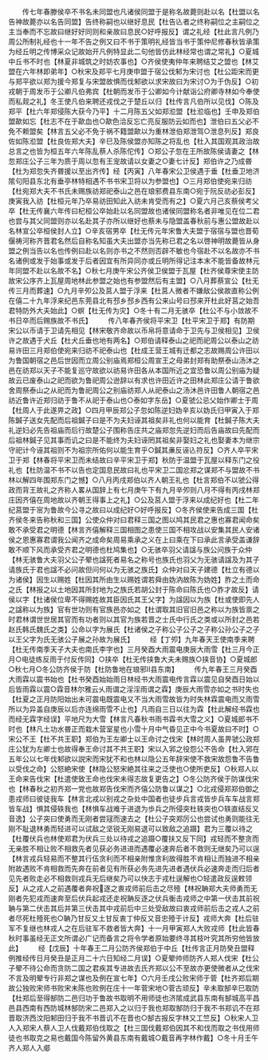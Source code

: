 <!-- { "loadSidebar": true } -->
　　传七年春滕侯卒不书名未同盟也凡诸侯同盟于是称名故薨则赴以名【杜盟以名告神故薨亦以名告同盟】告终称嗣也以继好息民【杜告兦者之终称嗣位之主嗣位之主当奉而不忘故曰继好好同则和亲故曰息民○好呼报反】谓之礼经【杜此言凡例乃周公所制礼经也十一年不告之例又曰不书于策明礼经皆当书于策仲尼修春秋皆承策为经丘明之传博采众记故始开凡例特显此二句他皆仿此林经常也谓之常礼】○夏城中丘书不时也【林夏非城筑之时妨农事也】○齐侯使夷仲年来聘结艾之盟也【林艾盟在六年林即弟年】○秋宋及郑平七月庚申盟于宿公伐邾为宋讨也【杜公距宋而更与郑平欲以郑为援今郑复与宋盟故惧而伐邾欲以求宋故曰为宋讨○为于伪反】○初戎朝于周发币于公卿凡伯弗宾【杜朝而发币于公卿如今计献诣公府卿寺林如今奉使而私觌之礼】冬王使凡伯来聘还戎伐之于楚丘以归【杜传言凡伯所以见伐】○陈及郑平【杜六年郑侵陈大获今乃平】十二月陈五父如郑涖盟【杜涖临也】壬申及郑伯盟歃如忘【杜志不在于歃血也○歃色洽反忘亡亮反服防云如而也】泄伯曰五父必不免不赖盟矣【林言五父必不免于祸不籍盟歃以为重林泄伯郑泄驾○泄息列反】郑良佐如陈涖盟【杜良佐郑大夫】辛巳及陈侯盟亦知陈之将乱也【杜入其国观其政治故总言之也皆为桓五年六年陈乱蔡人杀陈佗传】○郑公子忽在王所故陈侯请妻之【林忽郑庄公子三年为质于周以忽有王宠故请以女妻之○妻七计反】郑伯许之乃成昬【杜为郑忽失齐昬援以至出齐传】经【丙寅】八年春宋公卫侯遇于垂【杜垂卫地济隂句阳县东北有垂亭林特相遇不书书宋卫将以为参盟也】○三月郑伯使宛来归祊【杜宛郑大夫不书氏未赐族祊郑祀泰山之邑在琅邪费县东南○宛于阮反祊必彭反】庚寅我入祊【杜桓元年乃卒易祊田知此入祊未肯受而有之】○夏六月己亥蔡侯考父卒【杜无传襄六年传曰杞桓公卒始赴以名同盟故也诸侯同盟称名者非唯见在位二君也尝与其父同盟则亦以名赴其子亦所以继好也蔡未与隐盟盖春秋前与惠公盟故赴以名林宣公卒桓侯封人立】○辛亥宿男卒【杜无传元年宋鲁大夫盟于宿宿与盟也晋荀偃祷河称齐晋君名然后自称名知虽大夫出盟亦当先称已君之名以啓神明故薨皆从身盟之例当告以名也传例曰赴以名则亦书之不然则否辟不敏也今宿赴不以名故亦不书名诸例或发于始事或发于后者因宜有所异同亦或丘明所得记注本末不能皆备故林元年同盟不赴以名故不名】○秋七月庚午宋公齐侯卫侯盟于瓦屋【杜齐侯尊宋使主防故宋公序齐上瓦屋周地林此参盟之始也有参盟然后有主盟】○八月葬蔡宣公【杜无传三月而葬速】○九月辛夘公及莒人盟于浮来【杜莒人微者不嫌敌公侯故直称公例在僖二十九年浮来纪邑东莞县北有邳乡邳乡西有公来山号曰邳来开杜此好莒之始吾君特防外大夫始此】○螟【杜无传为灾】○冬十有二月无骇卒【杜公不与小敛故不书日卒而后赐族故不书氏】
　　传八年春齐侯将平宋卫【杜平宋卫于郑】有防期宋公以币请于卫请先相见【林宋敬齐命故以币帛将意请命于卫先与卫侯相见】卫侯许之故遇于犬丘【杜犬丘垂也地有两名】○郑伯请释泰山之祀而祀周公以泰山之祊易许田三月郑伯使宛来归祊不祀泰山也【杜成王营王城有迁都之志故赐周公许田以为鲁国朝宿之邑后世因而立周公别庙焉郑桓公周宣王之母弟封郑有助祭泰山汤沐之邑在祊郑以天子不能复巡守故欲以祊易许田各从本国所近之宜恐鲁以周公别庙为疑故云已废泰山之祀而欲为鲁祀周公逊辞以有求也许田近许之田林此郑庄公请于鲁欲舍周祭泰山之从祀而为鲁祀周公之别庙祊郑人从祀泰山之汤沐邑许田鲁人朝宿之邑祊近鲁许近郑归祊于鲁不从祀于泰山也○泰如字东岳】○夏虢公忌父始作卿士于周【杜周人于此遂畀之政】○四月甲辰郑公子忽如陈逆妇妫辛亥以妫氏归甲寅入于郑陈鍼子送女先配而后祖鍼子曰是不为夫妇诬其祖矣非礼也何以能育【杜鍼子陈大夫礼逆妇必先告祖庙而后行故楚公子围称告庄共之庙郑忽先逆妇而后告庙故曰先配而后祖林鍼子见其事而讥之曰是不能终为夫妇诬罔其祖矣非娶妇之礼也娶妻本为继宗守祀计今诬其祖则不为祖宗所佑何以能生育乎○鍼其亷反诬兦符反】○齐人卒平宋卫于郑【林春将平宋卫而未结故曰辛平宋卫于郑】秋防于温盟于瓦屋以释东门之役礼也【杜防温不书不以告也定国息民故曰礼也平宋卫二国忿郑之谋郑不与盟故不书林以解四年围郑东门之憾】○八月丙戌郑伯以齐人朝王礼也【杜言郑伯不以虢公得政而背王故礼之齐称人畧从国辞上有七月庚午下有九月辛夘则八月不得有丙戌林郑庄因齐僖在周地故以齐朝王得事上之礼】○公及莒人盟于浮来以成纪好也【杜二年纪莒盟于宻为鲁故今公寻之故曰以成纪好○好呼报反】○冬齐侯使来告成三国【杜齐侯冬来告称秋和三国】公使众仲对曰君释三国之图以鸠其民君之惠也寡君闻命矣敢不承受君之明德【林言齐僖解释三国相图之患使三国不相攻战以安集其民人安诸侯之恩惠寡君谓我公闻齐之成命矣周易乘承之义在上曰乘在下曰承此言承受盖谦辞敢不顺下风而承受齐君之明德也杜鸠集也】○无骇卒羽父请諡与族公问族于众仲【林无骇鲁大夫羽父公子翚也諡死者易名之称号也族氏也羽父为无骇请諡及为其子请族氏于君也諡不必问故但问何以为无骇之族氏】众仲对曰天子建德【杜立有德以为诸侯】因生以赐姓【杜因其所由生以赐姓谓若舜由妫汭故陈为妫姓】胙之土而命之氏【林报之以土地因其所封地为之族氏若胡公封于陈命曰陈氏也○胙才故反】请侯以字【杜诸侯位卑不得赐姓故其臣因氏其王父字】为諡因以为族【杜或使即先人之諡称以为族】官有世功则有官族邑亦如之【杜谓取其旧官旧邑之称以为族皆禀之时君林谓世世居其官而有功者则以其官为族若晋之士氏中行氏之类或以所封之邑若赵氏韩氏魏氏之类】公命以字为展氏【杜诸侯之子称公子公子之子称公孙公子之子以王父字为氏无骇公子展之孙故为展氏】
　　经【丁夘】九年春天王使南季来聘【杜无传南季天子大夫也南氏李字也】三月癸酉大雨震电庚辰大雨雪【杜三月今正月○电徒练反雨于付反传同】○挟卒【杜无传挟鲁大夫未赐族○挟音协】○夏城郎○秋七月○冬公防齐侯于防【杜防鲁地在琅邪县东南】
　　传九年春王三月癸酉大雨霖以震书始也【杜书癸酉始始雨日林经书大雨震电传言霖以震见自癸酉日始以后皆雨霖以震○霖音林尔雅云乆雨谓之淫淫雨谓之霖】庚辰大雨雪亦如之书时失也【杜夏之正月防阳始出未可震电既震电又不当大雨雪故皆为时失林霖震电而又雨雪所以为异盖自庚辰以后亦连绵雨雪不止也】凡雨自三日以往为霖【杜此解经书霖也而经无霖字经误】平地尺为大雪【林言凡春秋书雨书霖书大雪之义】○夏城郎书不时也【林凡土功水昬正而栽木营室星也小雪十月中气昏见正中今书夏故曰不时】○宋公不王【杜不共王职】郑伯为王左卿士以王命讨之伐宋【林时周人虽畀虢公政郑庄公犹为左卿士也故得奉王命讨其不共王职】宋以入郛之役怨公不告命【杜入郛在五年公以七年伐邾欲以説宋而宋犹不和也林以隐公五年辞宋使不救宋故怨鲁不告鲁以受伐之命】公怒絶宋使【林隐公怒宋絶其往来之泛使也○使所吏反】○秋郑人以王命来告伐宋【杜遣使致王命也伐宋未得志故复更告之】○冬公防齐侯于防谋伐宋也【林春秋之初齐郑一党也故郑告伐宋而齐僖公防鲁以谋之】○北戎侵郑郑伯御之患戎师曰彼徒我车【林言北戎以别戎之杂处中国者也徒步兵言戎皆步兵车车战言郑皆车战】惧其侵轶我也【林惧车战难于进退为歩兵之所侵突杜轶突也○轶直结反又音逸】公子突曰使勇而无刚者尝冦而速去之【杜公子突郑厉公也尝试也勇则能往无刚不耻退林勇而轻进可以试敌之坚锐无刚易退可以致敌之追蹑】君为三覆以待之【杜覆伏兵也林使郑君为伏兵三处以待戎之追蹑○覆扶又反下同】戎轻而不整贪而无亲胜不相让败不相救先者见获必务进进而遇覆必速奔后者不救则无继矣乃可以逞【林言戎兵轻易而不整其行伍贪利而不相亲附惟贪利故得胜不肯相让而独进不相亲附故遇败不肯相救而先奔在前者见有所获必务先进先进者遇伏兵必速奔走而归后者见先者败走必不相救则戎兵无后继矣乃可以快志于戎杜逞解也○轻遣政反逞敕领反】从之戎人之前遇覆者奔祝逐之衷戎师前后击之尽殪【林祝聃郑大夫师勇而无刚者先犯戎而速奔至后伏兵起戎还走祝聃反逐之伏兵衡击戎师之中第一伏击其前祝聃与第二伏击其后并第三伏击其中戎前后中三处受敌故曰衷戎师前后击之戎人之前者尽死杜殪死也○聃乃甘反又土甘反衷丁仲反又音忠殪于计反】戎师大奔【杜后驻军不复继也林戎人之在后驻军不救者皆大奔】十一月甲寅郑人大败戎师【杜此皆春秋时事虽经无正文所谓必广记而备言之将令学者原始要终寻其枝叶究其所穷他皆放此】
　　经【戊辰】十年春王二月公防齐侯郑伯于中丘【杜传言正月防癸丑盟释例推经传日月癸丑是正月二十六日知经二月误】○夏翚帅师防齐人郑人伐宋【杜公子翚不待公命而贪防二国之君疾其专进故去氏齐郑以公不至故亦更使微者从之伐宋不言及明翚专行非郑之谋也及例在宣七年】○六月壬戌公败宋师于菅【杜齐郑后期故公独败宋师书败宋未陈也败例在庄十一年菅宋地○菅古顽反】辛未取郜辛巳取防【杜郑后至得郜防二邑归功于鲁故书取明不用师徒也济隂成武县东南有郜城高平昌邑县西南有西防城林郜防宋二邑郑入之以归于我也郑取郜防归于我不书郑讥不在郑晋取济西汶阳邾田归于我不书晋讥不在晋也○郜古报反字林又工竺反】○秋宋人卫人入郑宋人蔡人卫人伐戴郑伯伐取之【杜三国伐戴郑伯因其不和伐而取之书伐用师徒也书取克之易也戴国今陈留外黄县东南有戴城○戴音再字林作戴】○冬十月壬午齐人郑人入郕
